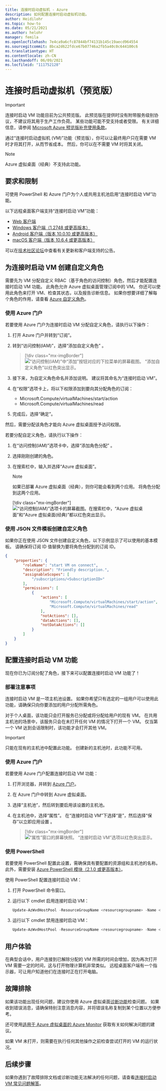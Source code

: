 ```yaml
---
title: 连接时启动虚拟机 - Azure
description: 如何配置连接时启动虚拟机功能。
author: Heidilohr
ms.topic: how-to
ms.date: 05/21/2021
ms.author: helohr
manager: femila
ms.openlocfilehash: 7e4ca9a6cfc87844bf74131b145c19aecd964554
ms.sourcegitcommit: 8bca2d622fdce67b07746a2fb5a40c0c644100c6
ms.translationtype: HT
ms.contentlocale: zh-CN
ms.lasthandoff: 06/09/2021
ms.locfileid: "111752128"
---
```

# <a name="start-virtual-machine-on-connect-preview"></a>连接时启动虚拟机（预览版）

> [!IMPORTANT]
> 连接时启动 VM 功能目前为公共预览版。
> 此预览版在提供时没有附带服务级别协议，不建议将其用于生产工作负荷。 某些功能可能不受支持或者受限。 有关详细信息，请参阅 [Microsoft Azure 预览版补充使用条款](https://azure.microsoft.com/support/legal/preview-supplemental-terms/)。

通过“连接时启动虚拟机 (VM)”功能（预览版），你可以让最终用户只在需要 VM 时才将其打开，从而节省成本。 然后，你可以在不需要 VM 时将其关闭。

>[!NOTE]
>Azure 虚拟桌面（经典）不支持此功能。

## <a name="requirements-and-limitations"></a>要求和限制

可使用 PowerShell 和 Azure 门户为个人或共用主机池启用“连接时启动 VM”功能。

以下远程桌面客户端支持“连接时启动 VM”功能：

- [Web 客户端](connect-web.md)
- [Windows 客户端（1.2748 或更高版本）](connect-windows-7-10.md)
- [Android 客户端（版本 10.0.10 或更高版本）](connect-android.md)
- [macOS 客户端（版本 10.6.4 或更高版本）](connect-macos.md)

可以在[技术社区论坛](https://aka.ms/wvdtc)中查看有关更新和客户端支持的公告。

## <a name="create-a-custom-role-for-start-vm-on-connect"></a>为连接时启动 VM 创建自定义角色

需要先为 VM 分配自定义 RBAC（基于角色的访问控制）角色，然后才能配置连接时启动 VM 功能。 此角色允许 Azure 虚拟桌面管理订阅中的 VM。 你还可以使用此角色来打开 VM、检查其状态，以及报告诊断信息。 如果你想要详细了解每个角色的作用，请查看 [Azure 自定义角色](../role-based-access-control/custom-roles.md)。

### <a name="use-the-azure-portal"></a>使用 Azure 门户

若要使用 Azure 门户为连接时启动 VM 分配自定义角色，请执行以下操作：

1. 打开 Azure 门户并转到“订阅”。

2. 转到“访问控制(IAM)”，选择“添加自定义角色” 。

    > [!div class="mx-imgBorder"]
    > ![“访问控制(IAM)”中“添加”按钮对应的下拉菜单的屏幕截图。 “添加自定义角色”以红色突出显示。](media/add-custom-role.png)

3. 接下来，为自定义角色命名并添加说明。 建议将其命名为“连接时启动 VM”。

4. 在“权限”选项卡上，将以下权限添加到要向其分配角色的订阅： 
 
   - Microsoft.Compute/virtualMachines/start/action
   - Microsoft.Compute/virtualMachines/read

5. 完成后，选择“确定”。

然后，需要分配该角色才能向 Azure 虚拟桌面授予访问权限。

若要分配自定义角色，请执行以下操作：

1. 在“访问控制(IAM)”选项卡中，选择“添加角色分配” 。

2. 选择刚刚创建的角色。

3. 在搜索栏中，输入并选择“Azure 虚拟桌面”。

      >[!NOTE]
      >如果已部署 Azure 虚拟桌面（经典），则你可能会看到两个应用。 将角色分配到这两个应用。
      >
      > [!div class="mx-imgBorder"]
      > ![“访问控制(IAM)”选项卡的屏幕截图。在搜索栏中，“Azure 虚拟桌面”和“Azure 虚拟桌面(经典)”都以红色突出显示。](media/add-role-assignment.png)

### <a name="create-a-custom-role-with-a-json-file-template"></a>使用 JSON 文件模板创建自定义角色

如果你正在使用 JSON 文件创建自定义角色，以下示例显示了可以使用的基本模板。 请确保将订阅 ID 值替换为要将角色分配到的订阅 ID。

```json
{
    "properties": {
        "roleName": "start VM on connect",
        "description": "Friendly description.",
        "assignableScopes": [
            "/subscriptions/<SubscriptionID>"
        ],
        "permissions": [
            {
                "actions": [
                    "Microsoft.Compute/virtualMachines/start/action",
                    "Microsoft.Compute/virtualMachines/read"
                ],
                "notActions": [],
                "dataActions": [],
                "notDataActions": []
            }
        ]
    }
}
```

## <a name="configure-the-start-vm-on-connect-feature"></a>配置连接时启动 VM 功能

现在你已为订阅分配了角色，接下来可以配置连接时启动 VM 功能了！

### <a name="deployment-considerations"></a>部署注意事项 

连接时启动 VM 是一项主机池设置。 如果你希望只有选定的一组用户可以使用此功能，请确保只向你要添加的用户分配所需角色。

对于个人桌面，该功能只会打开服务已分配或将分配给用户的现有 VM。 在共用主机池的场景中，该服务只会在未打开任何 VM 的情况下打开一个 VM。 仅当第一个 VM 达到会话限制时，该功能才会打开其他 VM。

>[!IMPORTANT]
> 只能在现有的主机池中配置此功能。 创建新的主机池时，此功能不可用。

### <a name="use-the-azure-portal"></a>使用 Azure 门户

若要使用 Azure 门户配置连接时启动 VM 功能：

1. 打开浏览器，并转到 [Azure 门户](https://portal.azure.com)。

2. 在 Azure 门户中转到 Azure 虚拟桌面。

3. 选择“主机池”，然后转到要启用该设置的主机池。

4. 在主机池中，选择“属性”。 在“连接时启动 VM”下选择“是”，然后选择“保存”以立即应用设置  。

    > [!div class="mx-imgBorder"]
    > ![“属性”窗口的屏幕快照。 “连接时启动 VM”选项以红色突出显示。](media/properties-start-vm-on-connect.png)

### <a name="use-powershell"></a>使用 PowerShell

若要使用 PowerShell 配置此设置，需确保具有要配置的资源组和主机池的名称。 此外，需要安装 [Azure PowerShell 模块（2.1.0 或更高版本）](https://www.powershellgallery.com/packages/Az.DesktopVirtualization/2.1.0)。

使用 PowerShell 配置连接时启动 VM：

1. 打开 PowerShell 命令窗口。

2. 运行以下 cmdlet 启用连接时启动 VM：

    ```powershell
    Update-AzWvdHostPool -ResourceGroupName <resourcegroupname> -Name <hostpoolname> -StartVMOnConnect:$true
    ```

3. 运行以下 cmdlet 禁用连接时启动 VM：

    ```powershell
    Update-AzWvdHostPool -ResourceGroupName <resourcegroupname> -Name <hostpoolname> -StartVMOnConnect:$false
    ```

## <a name="user-experience"></a>用户体验

在典型会话中，用户连接到已解除分配的 VM 所需的时间会增加，因为再次打开 VM 需要一定的时间，这与打开物理计算机非常类似。 远程桌面客户端有一个指示器，可让用户知道他们在连接时正在打开电脑。

## <a name="troubleshooting"></a>故障排除

如果该功能出现任何问题，建议你使用 Azure 虚拟桌面[诊断功能](diagnostics-log-analytics.md)检查问题。 如果收到错误消息，请确保特别注意消息内容，并将错误名称复制到某个位置以方便参考。

还可使用[适用于 Azure 虚拟桌面的 Azure Monitor](azure-monitor.md) 获取有关如何解决问题的建议。

如果 VM 未打开，则需要在执行任何其他操作之前检查尝试打开的 VM 的运行状况。

## <a name="next-steps"></a>后续步骤

如果你遇到了故障排除文档或诊断功能无法解决的任何问题，请查看[连接时启动 VM 常见问题解答](start-virtual-machine-connect-faq.md)。
